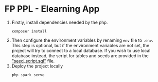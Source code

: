 # FP PPL - Elearning App
1. Firstly, install dependencies needed by the php.
   ```
   composer install
   ```
3. Then configure the environment variables by renaming ```env``` file to ```.env```. This step is optional, but if the environment variables are not set, the project will try to connect to a local database. If you wish to use local database instead, the script for tables and seeds are provided in the ["seed_script.sql"](./seed_script.sql) file.
4. Deploy the project locally
   ```
   php spark serve
   ```
